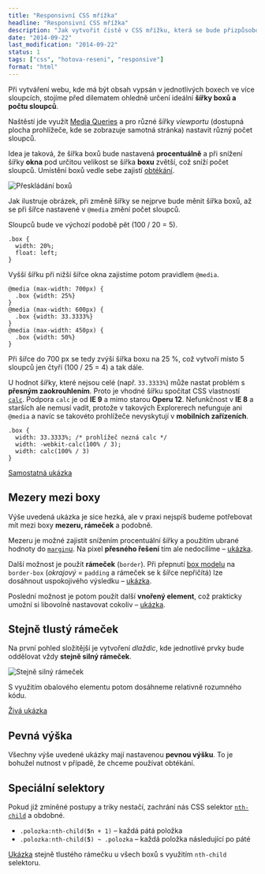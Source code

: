 ```yaml
---
title: "Responsivní CSS mřížka"
headline: "Responsivní CSS mřížka"
description: "Jak vytvořit čistě v CSS mřížku, která se bude přizpůsobovat velikosti okna. "
date: "2014-09-22"
last_modification: "2014-09-22"
status: 1
tags: ["css", "hotova-reseni", "responsive"]
format: "html"
---
```


<p>Při vytváření webu, kde má být obsah vypsán v jednotlivých boxech ve více sloupcích, stojíme před dilematem ohledně určení ideální <b>šířky boxů a počtu sloupců</b>.</p>

<p>Naštěstí jde využít <a href="/mobilni-web#media-queries">Media Queries</a> a pro různé šířky <i>viewportu</i> (dostupná plocha prohlížeče, kde se zobrazuje samotná stránka) nastavit různý počet sloupců.</p>

<p>Idea je taková, že šířka boxů bude nastavená <b>procentuálně</b> a při snížení šířky <b>okna</b> pod určitou velikost se šířka <b>boxu</b> zvětší, což sníží počet sloupců. Umístění boxů vedle sebe zajistí <a href="/float">obtékání</a>.</p>

<p><img src="/files/responsivni-mrizka/preskladani.png" alt="Přeskládání boxů" class="border"></p>

<p>Jak ilustruje obrázek, při změně šířky se nejprve bude měnit šířka boxů, až se při šířce nastavené v <code>@media</code> změní počet sloupců.</p>

<p>Sloupců bude ve výchozí podobě pět (100 / 20 = 5).</p>

<pre><code>.box {
  width: 20%;
  float: left;
}</code></pre>

<p>Vyšší šířku při nižší šířce okna zajistíme potom pravidlem <code>@media</code>.</p>

<pre><code>@media (max-width: 700px) {
  .box {width: 25%}
}
@media (max-width: 600px) {
  .box {width: 33.3333%}
}
@media (max-width: 450px) {
  .box {width: 50%}
}</code></pre>

<p>Při šířce do 700 px se tedy zvýší šířka boxu na 25 %, což vytvoří místo 5 sloupců jen čtyří (100 / 25 = 4) a tak dále.</p>


<p>U hodnot šířky, které nejsou celé (např. <code>33.3333%</code>) může nastat problém s <b>přesným zaokrouhlením</b>. Proto je vhodné šířku spočítat CSS vlastností <a href="/calc"><code>calc</code></a>. Podpora <code>calc</code> je od <b>IE 9</b> a mimo starou <b>Operu 12</b>. Nefunkčnost v <b>IE 8</b> a starších ale nemusí vadit, protože v takových Explorerech nefunguje ani <code>@media</code> a navíc se takovéto prohlížeče nevyskytují v <b>mobilních zařízeních</b>.</p>

<pre><code>.box {
  width: 33.3333%; /* prohlížeč nezná calc */
  width: -webkit-calc(100% / 3); 
  width: calc(100% / 3)
}</code></pre>

<p><a href="https://kod.djpw.cz/svfb">Samostatná ukázka</a></p>



<h2 id="mezery">Mezery mezi boxy</h2>

<p>Výše uvedená ukázka je sice hezká, ale v praxi nejspíš budeme potřebovat mít mezi boxy <b>mezeru, rámeček</b> a podobně.</p>

<p>Mezeru je možné zajistit snížením procentuální šířky a použitím ubrané hodnoty do <a href="/margin"><code>margin</code>u</a>. Na pixel <b>přesného řešení</b> tím ale nedocílíme – <a href="https://kod.djpw.cz/tvfb">ukázka</a>.</p>

<p>Další možnost je použít <b>rámeček</b> (<code>border</code>). Při přepnutí <a href="/box-model">box modelu</a> na <code>border-box</code> (<i>okrajový</i> = <code>padding</code> a rámeček se k šířce nepřičítá) lze dosáhnout uspokojivého výsledku – <a href="https://kod.djpw.cz/uvfb">ukázka</a>.</p>

<p>Poslední možnost je potom použít další <b>vnořený element</b>, což prakticky umožní si libovolně nastavovat cokoliv – <a href="https://kod.djpw.cz/wvfb">ukázka</a>.</p>


<h2 id="ramecek">Stejně tlustý rámeček</h2>

<p>Na první pohled složitější je vytvoření <i>dlaždic</i>, kde jednotlivé prvky bude oddělovat vždy <b>stejně silný rámeček</b>.</p>

<p><img src="/files/responsivni-mrizka/ramecek.png" alt="Stejně silný rámeček" class="border"></p>

<p>S využitím obalového elementu potom dosáhneme relativně rozumného kódu.</p>

<p><a href="https://kod.djpw.cz/qnfb">Živá ukázka</a></p>



<h2 id="pevna-vyska">Pevná výška</h2>

<p>Všechny výše uvedené ukázky mají nastavenou <b>pevnou výšku</b>. To je bohužel nutnost v případě, že chceme používat obtékání.</p>




<h2 id="selektory">Speciální selektory</h2>

<p>Pokud již zmíněné postupy a triky nestačí, zachrání nás CSS selektor <a href="/css-selektory#n-ty-potomek"><code>nth-child</code></a> a obdobné.</p>

<ul>
  <li><code>.polozka:nth-child(<b>5</b>n + 1)</code> – každá pátá položka</li>
  
  <li><code>.polozka:nth-child(<b>5</b>) ~ .polozka</code> – každá položka následující po páté</li>
</ul>

<p><a href="https://kod.djpw.cz/xvfb">Ukázka</a> stejně tlustého rámečku u všech boxů s využitím <code>nth-child</code> selektoru.</p>